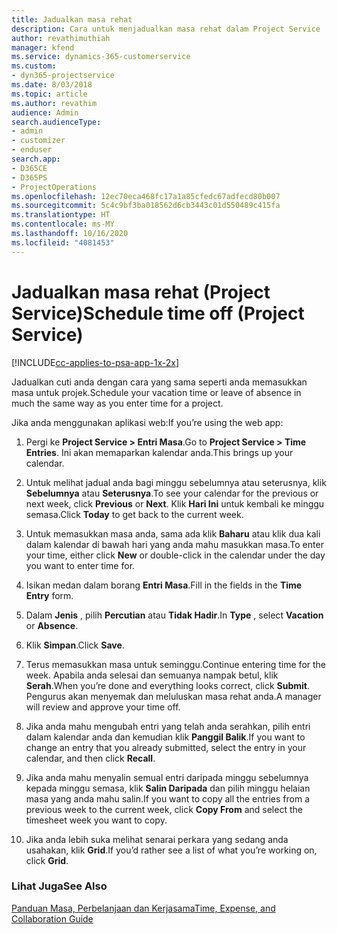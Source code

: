 ```yaml
---
title: Jadualkan masa rehat
description: Cara untuk menjadualkan masa rehat dalam Project Service
author: revathimuthiah
manager: kfend
ms.service: dynamics-365-customerservice
ms.custom:
- dyn365-projectservice
ms.date: 8/03/2018
ms.topic: article
ms.author: revathim
audience: Admin
search.audienceType:
- admin
- customizer
- enduser
search.app:
- D365CE
- D365PS
- ProjectOperations
ms.openlocfilehash: 12ec70eca468fc17a1a85cfedc67adfecd80b007
ms.sourcegitcommit: 5c4c9bf3ba018562d6cb3443c01d550489c415fa
ms.translationtype: HT
ms.contentlocale: ms-MY
ms.lasthandoff: 10/16/2020
ms.locfileid: "4081453"
---
```

# <a name="schedule-time-off-project-service"></a><span data-ttu-id="22b1a-103">Jadualkan masa rehat (Project Service)</span><span class="sxs-lookup"><span data-stu-id="22b1a-103">Schedule time off (Project Service)</span></span>

[!INCLUDE[cc-applies-to-psa-app-1x-2x](../includes/cc-applies-to-psa-app-1x-2x.md)]

<span data-ttu-id="22b1a-104">Jadualkan cuti anda dengan cara yang sama seperti anda memasukkan masa untuk projek.</span><span class="sxs-lookup"><span data-stu-id="22b1a-104">Schedule your vacation time or leave of absence in much the same way as you enter time for a project.</span></span>  
  
 <span data-ttu-id="22b1a-105">Jika anda menggunakan aplikasi web:</span><span class="sxs-lookup"><span data-stu-id="22b1a-105">If you’re using the web app:</span></span>  
  
1.  <span data-ttu-id="22b1a-106">Pergi ke **Project Service > Entri Masa**.</span><span class="sxs-lookup"><span data-stu-id="22b1a-106">Go to **Project Service > Time Entries**.</span></span> <span data-ttu-id="22b1a-107">Ini akan memaparkan kalendar anda.</span><span class="sxs-lookup"><span data-stu-id="22b1a-107">This brings up your calendar.</span></span>  
  
2.  <span data-ttu-id="22b1a-108">Untuk melihat jadual anda bagi minggu sebelumnya atau seterusnya, klik **Sebelumnya** atau **Seterusnya**.</span><span class="sxs-lookup"><span data-stu-id="22b1a-108">To see your calendar for the previous or next week, click **Previous** or **Next**.</span></span> <span data-ttu-id="22b1a-109">Klik **Hari Ini** untuk kembali ke minggu semasa.</span><span class="sxs-lookup"><span data-stu-id="22b1a-109">Click **Today** to get back to the current week.</span></span>  
  
3.  <span data-ttu-id="22b1a-110">Untuk memasukkan masa anda, sama ada klik **Baharu** atau klik dua kali dalam kalendar di bawah hari yang anda mahu masukkan masa.</span><span class="sxs-lookup"><span data-stu-id="22b1a-110">To enter your time, either click **New** or double-click in the calendar under the day you want to enter time for.</span></span>  
  
4.  <span data-ttu-id="22b1a-111">Isikan medan dalam borang **Entri Masa**.</span><span class="sxs-lookup"><span data-stu-id="22b1a-111">Fill in the fields in the **Time Entry** form.</span></span>  
  
5.  <span data-ttu-id="22b1a-112">Dalam **Jenis** , pilih **Percutian** atau **Tidak Hadir**.</span><span class="sxs-lookup"><span data-stu-id="22b1a-112">In **Type** , select **Vacation** or **Absence**.</span></span>  
  
6.  <span data-ttu-id="22b1a-113">Klik **Simpan**.</span><span class="sxs-lookup"><span data-stu-id="22b1a-113">Click **Save**.</span></span>  
  
7.  <span data-ttu-id="22b1a-114">Terus memasukkan masa untuk seminggu.</span><span class="sxs-lookup"><span data-stu-id="22b1a-114">Continue entering time for the week.</span></span> <span data-ttu-id="22b1a-115">Apabila anda selesai dan semuanya nampak betul, klik **Serah**.</span><span class="sxs-lookup"><span data-stu-id="22b1a-115">When you’re done and everything looks correct, click **Submit**.</span></span> <span data-ttu-id="22b1a-116">Pengurus akan menyemak dan meluluskan masa rehat anda.</span><span class="sxs-lookup"><span data-stu-id="22b1a-116">A manager will review and approve your time off.</span></span>  
  
8.  <span data-ttu-id="22b1a-117">Jika anda mahu mengubah entri yang telah anda serahkan, pilih entri dalam kalendar anda dan kemudian klik **Panggil Balik**.</span><span class="sxs-lookup"><span data-stu-id="22b1a-117">If you want to change an entry that you already submitted, select the entry in your calendar, and then click **Recall**.</span></span>  
  
9. <span data-ttu-id="22b1a-118">Jika anda mahu menyalin semual entri daripada minggu sebelumnya kepada minggu semasa, klik **Salin Daripada** dan pilih minggu helaian masa yang anda mahu salin.</span><span class="sxs-lookup"><span data-stu-id="22b1a-118">If you want to copy all the entries from a previous week to the current week, click **Copy From** and select the timesheet week you want to copy.</span></span>  
  
10. <span data-ttu-id="22b1a-119">Jika anda lebih suka melihat senarai perkara yang sedang anda usahakan, klik **Grid**.</span><span class="sxs-lookup"><span data-stu-id="22b1a-119">If you’d rather see a list of what you’re working on, click **Grid**.</span></span>  
  
### <a name="see-also"></a><span data-ttu-id="22b1a-120">Lihat Juga</span><span class="sxs-lookup"><span data-stu-id="22b1a-120">See Also</span></span>  
 [<span data-ttu-id="22b1a-121">Panduan Masa, Perbelanjaan dan Kerjasama</span><span class="sxs-lookup"><span data-stu-id="22b1a-121">Time, Expense, and Collaboration Guide</span></span>](../psa/time-expense-collaboration-guide.md)
